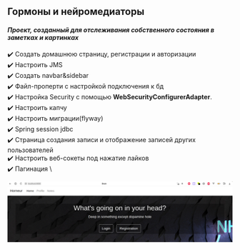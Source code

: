 ## Гормоны и нейромедиаторы

#### *Проект, созданный для отслеживания собственного состояния в заметках и картинках*


 :heavy_check_mark: Создать домашнюю страницу, регистрации и авторизации \
 :heavy_check_mark: Настроить JMS \
 :heavy_check_mark: Создать navbar&sidebar \
 :heavy_check_mark: Файл-проперти с настройкой подключения к бд \
 :heavy_check_mark: Настройка Security с помощью **WebSecurityConfigurerAdapter**. \
 :heavy_check_mark: Настроить капчу \
 :heavy_check_mark: Настроить миграции(flyway) \
 :heavy_check_mark: Spring session jdbc \
 :heavy_check_mark: Страница создания записи и отображение записей других пользователей \
 :heavy_check_mark: Настроить веб-сокеты под нажатие лайков \
 :heavy_check_mark: Пагинация \

!["main page"](assets/mainpage.png)


 


